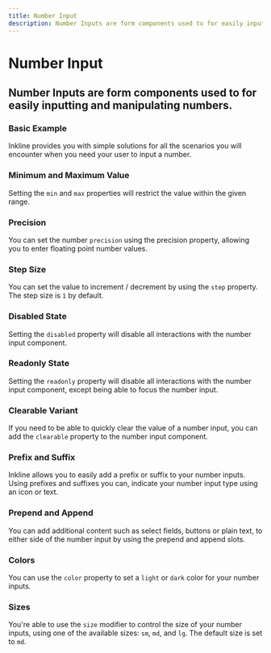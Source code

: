 ```yaml
---
title: Number Input
description: Number Inputs are form components used to for easily inputting and manipulating numbers.
---
```


<script setup>
import * as examples from '../examples';
</script>

# Number Input
## Number Inputs are form components used to for easily inputting and manipulating numbers.

### Basic Example
Inkline provides you with simple solutions for all the scenarios you will encounter when you need your user to input a number.

<example :component="examples.INumberInputBasicExample" :html="examples.INumberInputBasicExampleHTML" :js="examples.INumberInputBasicExampleJS"></example>

### Minimum and Maximum Value
Setting the `min` and `max` properties will restrict the value within the given range.

<example :component="examples.INumberInputMinMaxExample" :html="examples.INumberInputMinMaxExampleHTML" :js="examples.INumberInputMinMaxExampleJS"></example>

### Precision
You can set the number `precision` using the precision property, allowing you to enter floating point number values.

<example :component="examples.INumberInputPrecisionExample" :html="examples.INumberInputPrecisionExampleHTML" :js="examples.INumberInputPrecisionExampleJS"></example>

### Step Size
You can set the value to increment / decrement by using the `step` property. The step size is `1` by default.

<example :component="examples.INumberInputStepSizeExample" :html="examples.INumberInputStepSizeExampleHTML" :js="examples.INumberInputStepSizeExampleJS"></example>

### Disabled State
Setting the `disabled` property will disable all interactions with the number input component.

<example :component="examples.INumberInputDisabledExample" :html="examples.INumberInputDisabledExampleHTML" :js="examples.INumberInputDisabledExampleJS"></example>

### Readonly State
Setting the `readonly` property will disable all interactions with the number input component, except being able to focus the number input.

<example :component="examples.INumberInputReadonlyExample" :html="examples.INumberInputReadonlyExampleHTML" :js="examples.INumberInputReadonlyExampleJS"></example>

### Clearable Variant
If you need to be able to quickly clear the value of a number input, you can add the `clearable` property to the number input component.

<example :component="examples.INumberInputClearableExample" :html="examples.INumberInputClearableExampleHTML" :js="examples.INumberInputClearableExampleJS"></example>

### Prefix and Suffix
Inkline allows you to easily add a prefix or suffix to your number inputs. Using prefixes and suffixes you can, indicate 
your number input type using an icon or text. 

<example :component="examples.INumberInputPrefixSuffixExample" :html="examples.INumberInputPrefixSuffixExampleHTML" :js="examples.INumberInputPrefixSuffixExampleJS"></example>

### Prepend and Append
You can add additional content such as select fields, buttons or plain text, to either side of the number input by using the prepend and append slots.

<example :component="examples.INumberInputPrependAppendTextExample" :html="examples.INumberInputPrependAppendTextExampleHTML" :js="examples.INumberInputPrependAppendTextExampleJS"></example>

<example :component="examples.INumberInputPrependAppendButtonExample" :html="examples.INumberInputPrependAppendButtonExampleHTML" :js="examples.INumberInputPrependAppendButtonExampleJS"></example>

<example :component="examples.INumberInputPrependAppendDropdownExample" :html="examples.INumberInputPrependAppendDropdownExampleHTML" :js="examples.INumberInputPrependAppendDropdownExampleJS"></example>

### Colors
You can use the `color` property to set a `light` or `dark` color for your number inputs.

<example :component="examples.INumberInputColorVariantsExample" :html="examples.INumberInputColorVariantsExampleHTML" :js="examples.INumberInputColorVariantsExampleJS"></example>

### Sizes
You're able to use the `size` modifier to control the size of your number inputs, using one of the available sizes: `sm`, `md`, and `lg`. The default size is set to `md`.

<example :component="examples.INumberInputSizeVariantsExample" :html="examples.INumberInputSizeVariantsExampleHTML" :js="examples.INumberInputSizeVariantsExampleJS"></example>


